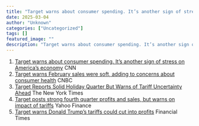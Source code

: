 ```yaml
---
title: "Target warns about consumer spending. It’s another sign of stress on America’s economy - CNN"
date: 2025-03-04
author: "Unknown"
categories: ["Uncategorized"]
tags: []
featured_image: ""
description: "Target warns about consumer spending. It’s another sign of stress on America’s economy&nbsp;&nbsp;CNNTarget warns February sales were soft, adding to concerns a..."
---
```


  1. [Target warns about consumer spending. It’s another sign of stress on America’s economy](https://news.google.com/rss/articles/CBMidEFVX3lxTFBjYkdoRWxldnBrM0xPYUlXaU5mbjQyZldTdFFsVnJRTEl0Vk5xRC1SY015Qlp0WFVWTnlSWEV0UVQxMGxXd2phVU5zc3FVaGJpaHBiaWJvWGtmYVdLaC1MUzd1UFZORkxiRHNpQ3BSbXVOQ0wt?oc=5)  CNN
  2. [Target warns February sales were soft, adding to concerns about consumer health](https://news.google.com/rss/articles/CBMickFVX3lxTE5OSnZzaDc1R2JNSk15b0RjcHpPb2FXM0t6T2dkZ3gyMEZnRjNKeG9wTUhFYnd4V002aUxrakprQ0c3QVM5RGdQUEJ6SFBVSk5ST2dmUTNZd2Q1bzRYWmswTWEtNlA2UTU1NWJGbnpyeXUtUdIBd0FVX3lxTE1kS2ttRklVLXl0WE1Jb2I3WkNVOVp2NDZBUF91WUVFUXRueXZzVlB6eFFNVlF5VThMc1ZvR1liV01fVndvN2Q2ZUhuVTlGQUwxbUlMZlhhVnJvV2E1MmhtT0pzVlFhcVV6SkZJZFRzcDdqN2NTSzAw?oc=5)  CNBC
  3. [Target Reports Solid Holiday Quarter But Warns of Tariff Uncertainty Ahead](https://news.google.com/rss/articles/CBMihAFBVV95cUxOUE8zYU9sRVp6dXloc09Ta2dESEdDdElBeUwtMUdlVW5QRFFNaG9KTjlnOExSWk1Tc3l5VnRqQXFheWpHdUdqdnNYVklCdVYtR0VMYlVhZF92MTlkRGdsTDBYWjB2Nk1naFdkRGNoRmdPTEx2YVdZRlloZ1psd2pkbVJGX0U?oc=5)  The New York Times
  4. [Target posts strong fourth quarter profits and sales, but warns on impact of tariffs](https://news.google.com/rss/articles/CBMihwFBVV95cUxQQnJsZzJ4UllBNHhGVk8ycVFaYTNKWnF3OTBoczhucHhKN3VCcHIxRWNOVmJRanRILXJST3RBU3ZCZndWMmVZWDV3UEg0Smx0dnp3WkhrUF9jXzRiVFFmY2p1US02WFVrTnZKSmdFcTZGQ2JpQldZQzBqUEJoV0ZKWF90LWZUM2s?oc=5)  Yahoo Finance
  5. [Target warns Donald Trump’s tariffs could cut into profits](https://news.google.com/rss/articles/CBMicEFVX3lxTE5XMGVkcWFXV3VVbzRqUFZVSnlQVTlNOUVzNE5aZnJRa3ZwSHdaQmRhTVRXbFpNbVhZT3Q2RWlPb3NEbFNVTTZlZkFYZEFsTFVhazlFaDB5aDJBd2M2VFlFaGZUN2RENHBscGRJRnRwbmk?oc=5)  Financial Times


